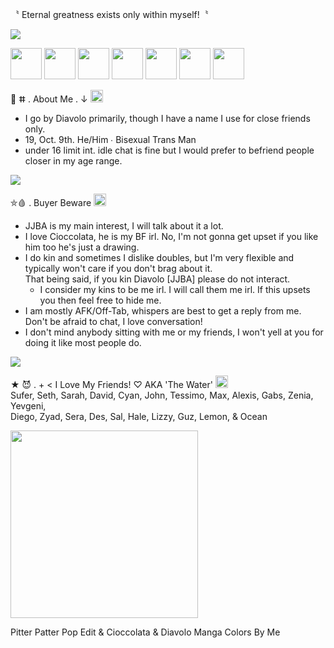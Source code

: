 〝 Eternal greatness exists only within myself!〝 

<img src="https://cdn.discordapp.com/attachments/1010148872640811149/1058072349372583966/Illustration3.png">

<img src="https://cdn.discordapp.com/emojis/1003023413062926346.png" width="50"> <img src="https://cdn.discordapp.com/emojis/1003023534676774973.png" width="50"> <img src="https://cdn.discordapp.com/emojis/1003023302605930506.png" width="50"> <img src="https://cdn.discordapp.com/emojis/1003023826742947880.png" width="50"> <img src="https://cdn.discordapp.com/emojis/1003023679585787954.png" width="50"> <img src="https://cdn.discordapp.com/attachments/1010148872640811149/1058070671558709379/Illustration5.png" width="50"> <img src="https://cdn.discordapp.com/emojis/1003023679585787954.png" width="50">

 💉 ⵌ . About Me . ↓ <img src="https://cdn.discordapp.com/emojis/1048816773992022036.gif" width="20">
  * I go by Diavolo primarily, though I have a name I use for close friends only. 
   * 19, Oct. 9th. He/Him ∙ Bisexual Trans Man
   * under 16 limit int. idle chat is fine but I would prefer to befriend people closer in my age range.

<img src="https://cdn.discordapp.com/attachments/1010148872640811149/1058325097800273970/ezgif-2-1a8eaa0bc6.gif">

 ⛤🩸 . Buyer Beware <img src="https://cdn.discordapp.com/emojis/1048816773992022036.gif" width="20">
   * JJBA is my main interest, I will talk about it a lot.
   * I love Cioccolata, he is my BF irl. No, I'm not gonna get upset if you like him too he's just a drawing.
   * I do kin and sometimes I dislike doubles, but I'm very flexible and typically won't care if you don't brag about it.                                                                                                
That being said, if you kin Diavolo [JJBA] please do not interact.
      * I consider my kins to be me irl. I will call them me irl. If this upsets you then feel free to hide me. 
   * I am mostly AFK/Off-Tab, whispers are best to get a reply from me. Don't be afraid to chat, I love conversation!
   * I don't mind anybody sitting with me or my friends, I won't yell at you for doing it like most people do.
<img src="https://cdn.discordapp.com/attachments/1010148872640811149/1058325097800273970/ezgif-2-1a8eaa0bc6.gif">

★ 😈 . + < I Love My Friends! ♡ AKA 'The Water' <img src="https://cdn.discordapp.com/emojis/1048816773992022036.gif" width="20">                                                                                                                           
Sufer, Seth, Sarah, David, Cyan, John, Tessimo, Max, Alexis, Gabs, Zenia, Yevgeni,                                                            
Diego, Zyad, Sera, Des, Sal, Hale, Lizzy, Guz, Lemon, & Ocean

<img src="https://cdn.discordapp.com/attachments/968487206098444318/1052657700930072606/ciodia_ppp.png" width="300">

Pitter Patter Pop Edit & Cioccolata & Diavolo Manga Colors By Me
